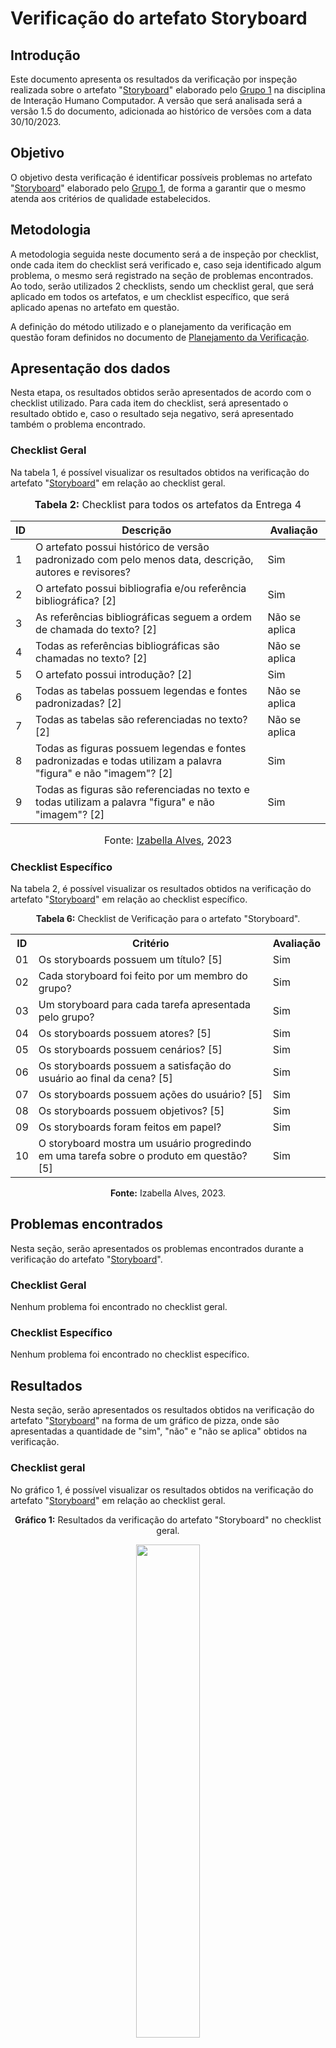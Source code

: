 # Verificação do artefato Storyboard

## Introdução 

Este documento apresenta os resultados da verificação por inspeção realizada sobre o artefato "[Storyboard](https://interacao-humano-computador.github.io/2023.2-NotaLegal/design-avaliacao-desenvolvimento/storyboards/)" elaborado pelo [Grupo 1](https://interacao-humano-computador.github.io/2023.2-NotaLegal/) na disciplina de Interação Humano Computador. A versão que será analisada será a versão 1.5 do documento, adicionada ao histórico de versões com a data 30/10/2023.

## Objetivo

O objetivo desta verificação é identificar possíveis problemas no artefato "[Storyboard](https://interacao-humano-computador.github.io/2023.2-NotaLegal/design-avaliacao-desenvolvimento/storyboards/)" elaborado pelo [Grupo 1](https://interacao-humano-computador.github.io/2023.2-NotaLegal/), de forma a garantir que o mesmo atenda aos critérios de qualidade estabelecidos.

## Metodologia

A metodologia seguida neste documento será a de inspeção por checklist, onde cada item do checklist será verificado e, caso seja identificado algum problema, o mesmo será registrado na seção de problemas encontrados. Ao todo, serão utilizados 2 checklists, sendo um checklist geral, que será aplicado em todos os artefatos, e um checklist específico, que será aplicado apenas no artefato em questão.

A definição do método utilizado e o planejamento da verificação em questão foram definidos no documento de [Planejamento da Verificação](https://github.com/Interacao-Humano-Computador/2023.2-NotaLegal/blob/main/docs/verificacao/Grupo-01/Entrega-04/planejamento-verificacao-e4-grupo1.md).

## Apresentação dos dados

Nesta etapa, os resultados obtidos serão apresentados de acordo com o checklist utilizado. Para cada item do checklist, será apresentado o resultado obtido e, caso o resultado seja negativo, será apresentado também o problema encontrado.

### Checklist Geral

Na tabela 1, é possível visualizar os resultados obtidos na verificação do artefato "[Storyboard](https://interacao-humano-computador.github.io/2023.2-NotaLegal/design-avaliacao-desenvolvimento/storyboards/)" em relação ao checklist geral.


<div align="center">
<font size="3"><p style="text-align: center"><b>Tabela 2:</b> Checklist para todos os artefatos da Entrega 4</p></font>

<table>
  <thead>
    <tr>
      <th>ID</th>
      <th>Descrição</th>
      <th>Avaliação</th>
    </tr>
  </thead>
  <tbody>
    <tr>
      <td>1</td>
      <td>O artefato possui histórico de versão padronizado com pelo menos data, descrição, autores e revisores?</td>
      <td>Sim</td>
    </tr>
    <tr>
      <td>2</td>
      <td>O artefato possui bibliografia e/ou referência bibliográfica? [2] </td>
      <td>Sim</td>
    </tr>
    <tr>
      <td>3</td>
      <td>As referências bibliográficas seguem a ordem de chamada do texto? [2]</td>
      <td>Não se aplica</td>
    </tr>
    <tr>
      <td>4</td>
      <td>Todas as referências bibliográficas são chamadas no texto? [2]</td>
      <td>Não se aplica</td>
    </tr>
    <tr>
      <td>5</td>
      <td>O artefato possui introdução? [2]</td>
      <td>Sim</td>
    </tr>
    <tr>
      <td>6</td>
      <td>Todas as tabelas possuem legendas e fontes padronizadas? [2]</td>
      <td>Não se aplica</td>
    </tr>
    <tr>
      <td>7</td>
      <td>Todas as tabelas são referenciadas no texto? [2] </td>
      <td>Não se aplica</td>
    </tr>
    <tr>
      <td>8</td>
      <td>Todas as figuras possuem legendas e fontes padronizadas e todas utilizam a palavra "figura" e não "imagem"? [2] </td>
      <td>Sim</td>
    </tr>
    <tr>
      <td>9</td>
      <td>Todas as figuras são referenciadas no texto e todas utilizam a palavra "figura" e não "imagem"? [2] </td>
      <td>Sim</td>
    </tr>
  </tbody>
</table>

<font size="3"><p style="text-align: center">Fonte: <a href="https://github.com/izabellaalves">Izabella Alves</a>, 2023</p></font>
</div>

### Checklist Específico

Na tabela 2, é possível visualizar os resultados obtidos na verificação do artefato "[Storyboard](https://interacao-humano-computador.github.io/2023.2-NotaLegal/design-avaliacao-desenvolvimento/storyboards/)" em relação ao checklist específico.


<div align="center">
  <p><b>Tabela 6:</b> Checklist de Verificação para o artefato "Storyboard".</p>

  <table>
    <tr>
      <th>ID</th>
      <th>Critério</th>
      <th>Avaliação</th>
    </tr>
    <tr>
      <td>01</td>
      <td>Os storyboards possuem um título? [5] </td>
      <td>Sim</td>
    </tr>
    <tr>
      <td>02</td>
      <td>Cada storyboard foi feito por um membro do grupo?</td>
      <td>Sim</td>
    </tr>
    <tr>
      <td>03</td>
      <td>Um storyboard para cada tarefa apresentada pelo grupo?</td>
      <td>Sim</td>
    </tr>
    <tr>
      <td>04</td>
      <td>Os storyboards possuem atores? [5]</td>
      <td>Sim</td>
    </tr>
    <tr>
      <td>05</td>
      <td>Os storyboards possuem cenários? [5]</td>
      <td>Sim</td>
    </tr>
    <tr>
      <td>06</td>
      <td>Os storyboards possuem a satisfação do usuário ao final da cena? [5]</td>
      <td>Sim</td>
    </tr>
    <tr>
      <td>07</td>
      <td>Os storyboards possuem ações do usuário? [5]</td>
      <td>Sim</td>
    </tr>
    <tr>
      <td>08</td>
      <td>Os storyboards possuem objetivos? [5] </td>
      <td>Sim</td>
    </tr>
    <tr>
      <td>09</td>
      <td>Os storyboards foram feitos em papel?</td>
      <td>Sim</td>
    </tr>
    <tr>
      <td>10</td>
      <td> O storyboard mostra um usuário progredindo em uma tarefa sobre o produto em questão? [5]</td>
      <td>Sim</td>
    </tr>
  </table>


<p><b>Fonte:</b> Izabella Alves, 2023.</p>
</div>


## Problemas encontrados

Nesta seção, serão apresentados os problemas encontrados durante a verificação do artefato "[Storyboard](https://interacao-humano-computador.github.io/2023.2-NotaLegal/design-avaliacao-desenvolvimento/storyboards/)".

### Checklist Geral

Nenhum problema foi encontrado no checklist geral.

### Checklist Específico

Nenhum problema foi encontrado no checklist específico.

## Resultados

Nesta seção, serão apresentados os resultados obtidos na verificação do artefato "[Storyboard](https://interacao-humano-computador.github.io/2023.2-NotaLegal/design-avaliacao-desenvolvimento/storyboards/)" na forma de um gráfico de pizza, onde são apresentadas a quantidade de "sim", "não" e "não se aplica" obtidos na verificação.

### Checklist geral

No gráfico 1, é possível visualizar os resultados obtidos na verificação do artefato "[Storyboard](https://interacao-humano-computador.github.io/2023.2-NotaLegal/design-avaliacao-desenvolvimento/storyboards/)" em relação ao checklist geral.

<div align="center">
  <p><b>Gráfico 1:</b> Resultados da verificação do artefato "Storyboard" no checklist geral.</p>

  <img src="https://raw.githubusercontent.com/Interacao-Humano-Computador/2023.2-NotaLegal/edaeec4238fa1a5e61228479cda753242f031de7/docs/imagens/verifcacao-cp-storyboard.png" style="width: 45%;">

<p><b>Fonte:</b> Izabella Alves, 2023.</p>
</div>

### Checklist específico

No gráfico 2, é possível visualizar os resultados obtidos na verificação do artefato "[Storyboard](https://interacao-humano-computador.github.io/2023.2-NotaLegal/design-avaliacao-desenvolvimento/storyboards/)" em relação ao checklist específico.

<div align="center">
  <p><b>Gráfico 2:</b> Resultados da verificação do artefato "Storyboard" no checklist específico.</p>

  <img src="https://raw.githubusercontent.com/Interacao-Humano-Computador/2023.2-NotaLegal/edaeec4238fa1a5e61228479cda753242f031de7/docs/imagens/verifcacao-ce-storyboard.png" style="width: 45%;">

<p><b>Fonte:</b> Izabella Alves, 2023.</p>

## Bibliografia
> ALVES, Izabella. VIEIRA, Zenilda. [Planejamento da Verificação](https://github.com/Interacao-Humano-Computador/2023.2-NotaLegal/blob/main/docs/verificacao/Grupo-01/Entrega-04/planejamento-verificacao-e4-grupo1.md). FGA, 2023.


## Histórico de Versões

| Versão | Data   | Descrição     | Autor     |  Revisor        |
| :----: | ------ | ------------- | --------- | :-------------: |
| `1.0`  | 25/11/2023 | Criação do documento  | [Izabella Alves](https://github.com/izabellaalves) | [Gabriel Zaranza](https://github/GZaranza)  |